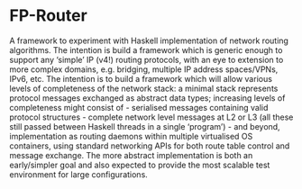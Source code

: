 FP-Router
=========
A framework to experiment with Haskell implementation of network routing algorithms.
The intention is build a framework which is generic enough to support any ‘simple’ IP (v4!) routing protocols, with an eye to extension to more complex domains, e.g. bridging, multiple IP address spaces/VPNs, IPv6, etc.
The intention is to build a framework which will allow various levels of completeness of the network stack: a minimal stack represents protocol messages exchanged as abstract data types; increasing levels of completeness might consist of - serialised messages containing valid protocol structures - complete network level messages at L2 or L3 (all these still passed between Haskell threads in a single ‘program’) - and beyond, implementation as routing daemons within multiple virtualised OS containers, using standard networking APIs for both route table control and message exchange.
The more abstract implementation is both an early/simpler goal and also expected to provide the most scalable test environment for large configurations.
